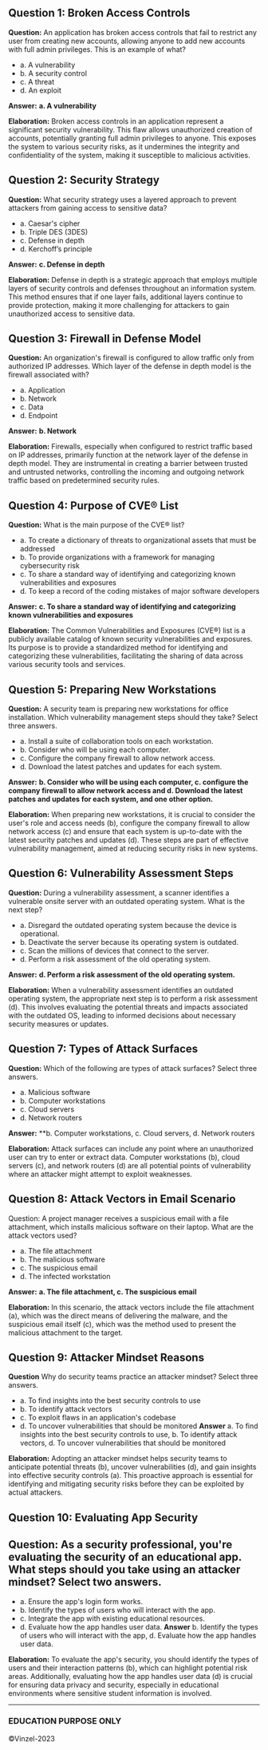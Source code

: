 ## Question 1: Broken Access Controls
**Question:** An application has broken access controls that fail to restrict any user from creating new accounts, allowing anyone to add new accounts with full admin privileges. This is an example of what?

- a. A vulnerability
- b. A security control
- c. A threat
- d. An exploit

**Answer:** **a. A vulnerability**

**Elaboration:** Broken access controls in an application represent a significant security vulnerability. This flaw allows unauthorized creation of accounts, potentially granting full admin privileges to anyone. This exposes the system to various security risks, as it undermines the integrity and confidentiality of the system, making it susceptible to malicious activities.

## Question 2: Security Strategy
**Question:** What security strategy uses a layered approach to prevent attackers from gaining access to sensitive data?

- a. Caesar's cipher
- b. Triple DES (3DES)
- c. Defense in depth
- d. Kerchoff’s principle

**Answer:** **c. Defense in depth**

**Elaboration:** Defense in depth is a strategic approach that employs multiple layers of security controls and defenses throughout an information system. This method ensures that if one layer fails, additional layers continue to provide protection, making it more challenging for attackers to gain unauthorized access to sensitive data.

## Question 3: Firewall in Defense Model
**Question:** An organization's firewall is configured to allow traffic only from authorized IP addresses. Which layer of the defense in depth model is the firewall associated with?

- a. Application
- b. Network
- c. Data
- d. Endpoint

**Answer:** **b. Network**

**Elaboration:** Firewalls, especially when configured to restrict traffic based on IP addresses, primarily function at the network layer of the defense in depth model. They are instrumental in creating a barrier between trusted and untrusted networks, controlling the incoming and outgoing network traffic based on predetermined security rules.

## Question 4: Purpose of CVE® List
**Question:** What is the main purpose of the CVE® list?

- a. To create a dictionary of threats to organizational assets that must be addressed
- b. To provide organizations with a framework for managing cybersecurity risk
- c. To share a standard way of identifying and categorizing known vulnerabilities and exposures
- d. To keep a record of the coding mistakes of major software developers

**Answer:** **c. To share a standard way of identifying and categorizing known vulnerabilities and exposures**

**Elaboration:** The Common Vulnerabilities and Exposures (CVE®) list is a publicly available catalog of known security vulnerabilities and exposures. Its purpose is to provide a standardized method for identifying and categorizing these vulnerabilities, facilitating the sharing of data across various security tools and services.

## Question 5: Preparing New Workstations
**Question:** A security team is preparing new workstations for office installation. Which vulnerability management steps should they take? Select three answers.

- a. Install a suite of collaboration tools on each workstation.
- b. Consider who will be using each computer.
- c. Configure the company firewall to allow network access.
- d. Download the latest patches and updates for each system.

**Answer:** **b. Consider who will be using each computer, c. configure the company firewall to allow network access and d. Download the latest patches and updates for each system, and one other option.**

**Elaboration:** When preparing new workstations, it is crucial to consider the user's role and access needs (b),  configure the company firewall to allow network access (c) and ensure that each system is up-to-date with the latest security patches and updates (d). These steps are part of effective vulnerability management, aimed at reducing security risks in new systems.

## Question 6: Vulnerability Assessment Steps
**Question:** During a vulnerability assessment, a scanner identifies a vulnerable onsite server with an outdated operating system. What is the next step?

- a. Disregard the outdated operating system because the device is operational.
- b. Deactivate the server because its operating system is outdated.
- c. Scan the millions of devices that connect to the server.
- d. Perform a risk assessment of the old operating system.

**Answer:** **d. Perform a risk assessment of the old operating system.**

**Elaboration:** When a vulnerability assessment identifies an outdated operating system, the appropriate next step is to perform a risk assessment (d). This involves evaluating the potential threats and impacts associated with the outdated OS, leading to informed decisions about necessary security measures or updates.

## Question 7: Types of Attack Surfaces
**Question:** Which of the following are types of attack surfaces? Select three answers.

- a. Malicious software
- b. Computer workstations
- c. Cloud servers
- d. Network routers

**Answer:** **b. Computer workstations, c. Cloud servers, d. Network routers

**Elaboration:** Attack surfaces can include any point where an unauthorized user can try to enter or extract data. Computer workstations (b), cloud servers (c), and network routers (d) are all potential points of vulnerability where an attacker might attempt to exploit weaknesses.

## Question 8: Attack Vectors in Email Scenario
Question: A project manager receives a suspicious email with a file attachment, which installs malicious software on their laptop. What are the attack vectors used?

- a. The file attachment
- b. The malicious software
- c. The suspicious email
- d. The infected workstation

**Answer:** **a. The file attachment, c. The suspicious email**

**Elaboration:** In this scenario, the attack vectors include the file attachment (a), which was the direct means of delivering the malware, and the suspicious email itself (c), which was the method used to present the malicious attachment to the target.

## Question 9: Attacker Mindset Reasons
**Question** Why do security teams practice an attacker mindset? Select three answers.

- a. To find insights into the best security controls to use
- b. To identify attack vectors
- c. To exploit flaws in an application's codebase
- d. To uncover vulnerabilities that should be monitored
**Answer** a. To find insights into the best security controls to use, b. To identify attack vectors, d. To uncover vulnerabilities that should be monitored

**Elaboration:** Adopting an attacker mindset helps security teams to anticipate potential threats (b), uncover vulnerabilities (d), and gain insights into effective security controls (a). This proactive approach is essential for identifying and mitigating security risks before they can be exploited by actual attackers.

## Question 10: Evaluating App Security
## Question: As a security professional, you're evaluating the security of an educational app. What steps should you take using an attacker mindset? Select two answers.

- a. Ensure the app's login form works.
- b. Identify the types of users who will interact with the app.
- c. Integrate the app with existing educational resources.
- d. Evaluate how the app handles user data.
**Answer** b. Identify the types of users who will interact with the app, d. Evaluate how the app handles user data.

**Elaboration:** To evaluate the app's security, you should identify the types of users and their interaction patterns (b), which can highlight potential risk areas. Additionally, evaluating how the app handles user data (d) is crucial for ensuring data privacy and security, especially in educational environments where sensitive student information is involved.

---------------
### EDUCATION PURPOSE ONLY
©Vinzel-2023

